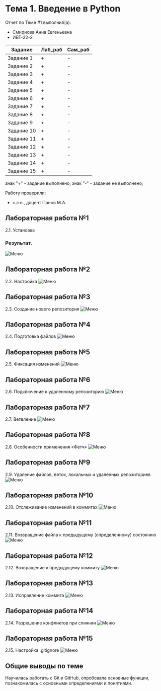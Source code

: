 # Тема 1. Введение в Python
Отчет по Теме #1 выполнил(а):
- Смирнова Анна Евгеньевна
- ИВТ-22-2

| Задание | Лаб_раб | Сам_раб |
| ------ | ------ | ------ |
| Задание 1 | + | - |
| Задание 2 | + | - |
| Задание 3 | + | - |
| Задание 4 | + | - |
| Задание 5 | + | - |
| Задание 6 | + | - |
| Задание 7 | + | - |
| Задание 8 | + | - |
| Задание 9 | + | - |
| Задание 10 | + | - |
| Задание 11 | + | - |
| Задание 12 | + | - |
| Задание 13 | + | - |
| Задание 14 | + | - |
| Задание 15 | + | - |

знак "+" - задание выполнено; знак "-" - задание не выполнено;

Работу проверили:
- к.э.н., доцент Панов М.А.

## Лабораторная работа №1
2.1. Установка
### Результат.
![Меню](https://github.com/annasmrnva/First/blob/%D0%A2%D0%B5%D0%BC%D0%B0_1/image/2024-09-06%20(2).png)


## Лабораторная работа №2
2.2. Настройка
![Меню](https://github.com/annasmrnva/First/blob/%D0%A2%D0%B5%D0%BC%D0%B0_1/image/2024-09-09.png)

## Лабораторная работа №3
2.3. Создание нового репозитория
![Меню](https://github.com/annasmrnva/First/blob/%D0%A2%D0%B5%D0%BC%D0%B0_1/image/2024-09-09%20(1).png)
  
## Лабораторная работа №4
2.4. Подготовка файлов
![Меню](https://github.com/annasmrnva/First/blob/%D0%A2%D0%B5%D0%BC%D0%B0_1/image/2024-09-09%20(2).png)

## Лабораторная работа №5
2.5. Фиксация изменений
![Меню](https://github.com/annasmrnva/First/blob/%D0%A2%D0%B5%D0%BC%D0%B0_1/image/2024-09-09%20(3).png)

## Лабораторная работа №6
2.6. Подключение к удаленному репозиторию
![Меню](https://github.com/annasmrnva/First/blob/%D0%A2%D0%B5%D0%BC%D0%B0_1/image/2024-09-09%20(5).png)

## Лабораторная работа №7
2.7. Ветвление
![Меню](https://github.com/annasmrnva/First/blob/%D0%A2%D0%B5%D0%BC%D0%B0_1/image/2024-09-09%20(6).png)

## Лабораторная работа №8
2.8. Особенности применения «Фетч»
![Меню](https://github.com/annasmrnva/First/blob/%D0%A2%D0%B5%D0%BC%D0%B0_1/image/2024-09-09%20(7).png)

## Лабораторная работа №9
2.9. Удаление файлов, веток, локальных и удалённых репозиториев
![Меню](https://github.com/annasmrnva/First/blob/%D0%A2%D0%B5%D0%BC%D0%B0_1/image/2024-09-09%20(8).png)

## Лабораторная работа №10
2.10. Отслеживание изменений в коммитах
![Меню](https://github.com/annasmrnva/First/blob/%D0%A2%D0%B5%D0%BC%D0%B0_1/image/2024-09-09%20(9).png)

## Лабораторная работа №11
2.11. Возвращение файла к предыдущему (определенному) состоянию
![Меню](https://github.com/annasmrnva/First/blob/%D0%A2%D0%B5%D0%BC%D0%B0_1/image/2024-09-09%20(10).png)

## Лабораторная работа №12
2.12. Возвращение к предыдущему коммиту
![Меню](https://github.com/annasmrnva/First/blob/%D0%A2%D0%B5%D0%BC%D0%B0_1/image/2024-09-09%20(11).png)

## Лабораторная работа №13
2.13. Исправление коммита
![Меню](https://github.com/annasmrnva/First/blob/%D0%A2%D0%B5%D0%BC%D0%B0_1/image/2024-09-09%20(12).png)

## Лабораторная работа №14
2.14. Разрешение конфликтов при слиянии
![Меню](https://github.com/annasmrnva/First/blob/%D0%A2%D0%B5%D0%BC%D0%B0_1/image/2024-09-09%20(13).png)

## Лабораторная работа №15
2.15. Настройка .gitignore
![Меню](https://github.com/annasmrnva/First/blob/%D0%A2%D0%B5%D0%BC%D0%B0_1/image/2024-09-09%20(14).png)


## Общие выводы по теме
Научилась работать с Git и GitHub, опробовала основные функции, познакомилась с основными определениями и понятиями.
